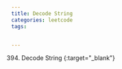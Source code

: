 ```yaml
---
title: Decode String
categories: leetcode
tags:


---
```


394. Decode String
[](){:target="_blank"}

```java

```
